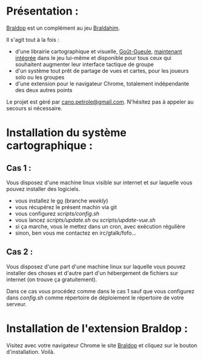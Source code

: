 Présentation :
==============

[Braldop](http://canop.org/braldop) est un complément au jeu [Braldahim](http://www.braldahim.com).

Il s'agit tout à la fois :

* d'une librairie cartographique et visuelle, [Goût-Gueule](http://forum.braldahim.com/viewtopic.php?f=30&t=1223), [maintenant intégrée](http://forum.braldahim.com/viewtopic.php?f=30&t=1236) dans le jeu lui-même et disponible pour tous ceux qui souhaitent augmenter leur interface tactique de groupe
* d'un système tout prêt de partage de vues et cartes, pour les joueurs solo ou les groupes
* d'une extension pour le navigateur Chrome, totalement indépendante des deux autres points

Le projet est géré par cano.petrole@gmail.com. N'hésitez pas à appeler au secours si nécessaire.



Installation du système cartographique :
========================================

Cas 1 :
-------

Vous disposez d'une machine linux visible sur internet et sur laquelle vous pouvez installer des logiciels.

* vous installez le [go](http://golang.org) (branche *weekly*)
* vous récupérez le présent machin via git
* vous configurez *scripts/config.sh*
* vous lancez *scripts/update.sh* ou *scripts/update-vue.sh*
* si ça marche, vous le mettez dans un cron, avec exécution régulière
* sinon, ben vous me contactez en irc/gtalk/fofo...

Cas 2 :
-------

Vous disposez d'une part d'une machine linux sur laquelle vous pouvez installer des choses et d'autre part d'un hébergement de fichiers sur internet (on trouve ça gratuitement).

Dans ce cas vous procédez comme dans le cas 1 sauf que vous configurez dans *config.sh* comme répertoire de déploiement le répertoire de votre serveur.

Installation de l'extension Braldop :
=====================================

Visitez avec votre navigateur Chrome le site [Braldop](http://canop.org/braldop) et cliquez sur le bouton d'installation. Voilà.